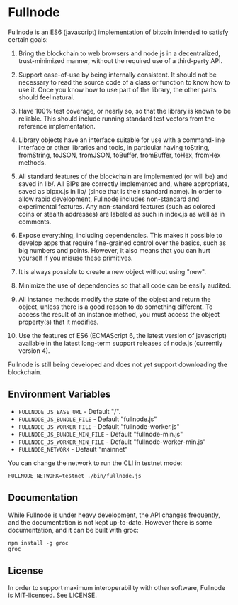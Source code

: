 Fullnode
========

Fullnode is an ES6 (javascript) implementation of bitcoin intended to satisfy
certain goals:

1. Bring the blockchain to web browsers and node.js in a decentralized,
trust-minimized manner, without the required use of a third-party API.

2. Support ease-of-use by being internally consistent. It should not be
necessary to read the source code of a class or function to know how to use it.
Once you know how to use part of the library, the other parts should feel
natural.

3. Have 100% test coverage, or nearly so, so that the library is known to be
reliable. This should include running standard test vectors from the reference
implementation.

4. Library objects have an interface suitable for use with a command-line
interface or other libraries and tools, in particular having toString,
fromString, toJSON, fromJSON, toBuffer, fromBuffer, toHex, fromHex methods.

5. All standard features of the blockchain are implemented (or will be) and
saved in lib/. All BIPs are correctly implemented and, where appropriate, saved
as bipxx.js in lib/ (since that is their standard name). In order to allow
rapid development, Fullnode includes non-standard and experimental features.
Any non-standard features (such as colored coins or stealth addresses) are
labeled as such in index.js as well as in comments.

6. Expose everything, including dependencies. This makes it possible to develop
apps that require fine-grained control over the basics, such as big numbers and
points. However, it also means that you can hurt yourself if you misuse these
primitives.

7. It is always possible to create a new object without using "new".

8. Minimize the use of dependencies so that all code can be easily audited.

9. All instance methods modify the state of the object and return the object,
unless there is a good reason to do something different. To access the result
of an instance method, you must access the object property(s) that it modifies.

10. Use the features of ES6 (ECMAScript 6, the latest version of javascript)
available in the latest long-term support releases of node.js (currently
version 4).

Fullnode is still being developed and does not yet support downloading the
blockchain.

Environment Variables
---------------------
- `FULLNODE_JS_BASE_URL` - Default "/".
- `FULLNODE_JS_BUNDLE_FILE` - Default "fullnode.js"
- `FULLNODE_JS_WORKER_FILE` - Default "fullnode-worker.js"
- `FULLNODE_JS_BUNDLE_MIN_FILE` - Default "fullnode-min.js"
- `FULLNODE_JS_WORKER_MIN_FILE` - Default "fullnode-worker-min.js"
- `FULLNODE_NETWORK` - Default "mainnet"

You can change the network to run the CLI in testnet mode:
```
FULLNODE_NETWORK=testnet ./bin/fullnode.js
```

Documentation
-------------

While Fullnode is under heavy development, the API changes frequently, and the
documentation is not kept up-to-date. However there is some documentation, and
it can be built with groc:

```
npm install -g groc
groc
```

License
-------

In order to support maximum interoperability with other software, Fullnode is
MIT-licensed. See LICENSE.
